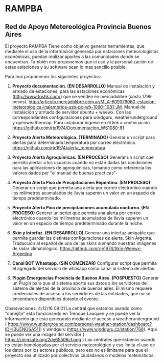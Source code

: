 # RAMPBA
## Red de Apoyo Metereológica Provincia Buenos Aires

El proyecto RAMPBA Tiene como objetivo generar herramientas, que mediante el uso de la información generada por estaciones meteorologistas económicas, puedan realizar aportes a las comunidades donde se encuentran. También nos proponemos que el uso y la personalización de estas estaciones y su software sean lo mas sencillo posible.

Para nos proponemos los siguientes proyectos:

1. **Proyecto documentación. (EN DESARROLLO)**
Manual de instalación y armado de estaciones, para las estaciones económicas (http://www.foshk.com/) que se venden en mercadolibre (costo 1799 pesos). http://articulo.mercadolibre.com.ar/MLA-609076060-estacion-meteorologica-inalambrica-usb-pc-wh-1080-1081-JM. Manual de instalación y armado de servidor ubuntu + weewx. Con las correspondientes configuraciones para windguru, weatherunderground y openweathermap. Para colaborar ingrese en el link a continuación.
https://github.com/rje1974/Documentacion_WS1080-81

2. **Proyecto Alerta Meteorológica. (TERMINADO)**
Generar un script para alertas para determinada temperatura por correo electrónico.
https://github.com/rje1974/alerta_temperatura

3. **Proyecto Alerta Agroquímicas. (EN PROCESO)**
Generar un script que permita alertar a los usuarios cuando no están dadas las condiciones para las aplicaciones de agroquímicas, tomando como referencia los valores dados por "el manual de buenas practicas"-

4. **Proyecto Alerta Pico de Precipitaciones Repentino. (EN PROCESO)**
Generar un script que permita una alerta por correo electrónico cuando los milímetros acumulados de lluvia superen un valor en un espacio de tiempo predeterminado.

5. **Proyecto Alerta Pico de precipitaciones acumulada nocturno. (EN PROCESO)**
Generar un script que permita una alerta por correo electrónico cuando los milímetros acumulados de lluvia superen un valor en un espacio de tiempo predeterminado durante la noche.

6. **Skin y Interfaz. (EN DESARROLLO)**
Generar una interfaz amigable que permita guardar las distintas configuraciones de alerta. Skin Argenta. Traducción al español de una de las skins sumando nuestras imágenes de radar climatológico.
https://github.com/rje1974/Skin-Weewx-Argentina

7. **Canal  BOT Whastapp. (SIN COMENZAR)**
 Configurar script que permita el agregado del servicio de whasapp como canal al sistema de alertas.

8. **Plugin Emergencias Provincia de Buenos Aires. (POSPUESTO)**
Generar un Plugin para que el sistema aporte sus datos a los servidores del sistema de alertas de la provincia de buenos aires. El mismo requiere credenciales de acceso a los servidores de las entidades, que no se encontraron disponibles durante el evento.


Observaciones. 4/12/16 09:01 La central que estamos usando como "conejito" esta funcionando en Trenque Lauquen y se puede ver la información que esta generando mediante el acceso a weatherunderground ( https://www.wunderground.com/personal-weather-station/dashboard?ID=IBUENOSA511) y windguru (https://www.windguru.cz/station/768). Aqui se puede ver una imagen del servidor ( https://i.imgsafe.org/2de65508cf.png ) Las centrales que estamos usando no están homologadas por el servicio meteorológico y eso limita el uso de los datos por los actores públicos; pero eso no es limitante para que el proyecto sea utilizado por colectivos ciudadanos o modelos matemáticos.
